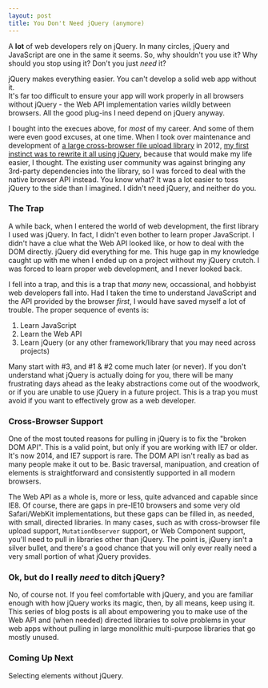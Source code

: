 ```yaml
---
layout: post
title: You Don't Need jQuery (anymore)
---
```


A **lot** of web developers rely on jQuery.  In many circles, jQuery and JavaScript are
one in the same it seems.  So, why shouldn't you use it?  Why should you stop using it?
Don't you just _need_ it?

jQuery makes everything easier.  You can't develop a solid web app without it.  
It's far too difficult to ensure your app will work properly in all browsers 
without jQuery - the Web API implementation varies wildly between browsers.  All
the good plug-ins I need depend on jQuery anyway.

I bought into the execues above, for _most_ of my career.  And some of them were even
good excuses, at one time.  When I took over maintenance and development of [a large
cross-browser file upload library](https://github.com/FineUploader) in 2012, [my first
instinct was to rewrite it all using jQuery](https://github.com/FineUploader/fine-uploader/issues/326), 
because that would make my life easier, I thought.  The existing user community 
was against bringing any 3rd-party dependencies into the library, so I was forced 
to deal with the native browser API instead.  You know what?  It was a lot easier 
to toss jQuery to the side than I imagined.  I didn't need jQuery, and neither do you.


### The Trap

A while back, when I entered the world of web development, the first library I used was
jQuery.  In fact, I didn't even bother to learn proper JavaScript.  I didn't have a
clue what the Web API looked like, or how to deal with the DOM directly.  jQuery did
everything for me.  This huge gap in my knowledge caught up with me when I ended up
on a project without my jQuery crutch.  I was forced to learn proper web development, and
I never looked back.

I fell into a trap, and this is a trap that _many_ new, occassional, and hobbyist
web developers fall into.  Had I taken the time to understand JavaScript and the
API provided by the browser _first_, I would have saved myself a lot of trouble.
The proper sequence of events is:

1. Learn JavaScript
2. Learn the Web API
3. Learn jQuery (or any other framework/library that you may need across projects)

Many start with #3, and #1 & #2 come much later (or never).  If you don't understand what
jQuery is actually doing for you, there will be many frustrating days ahead as
the leaky abstractions come out of the woodwork, or if you are unable to use
jQuery in a future project.  This is a trap you must avoid if you want to effectively
grow as a web developer.


### Cross-Browser Support

One of the most touted reasons for pulling in jQuery is to fix the "broken DOM API".
This is a valid point, but only if you are working with IE7 or older. It's now 2014,
and IE7 support is rare.  The DOM API isn't really as bad as many people make it out
to be.  Basic traversal, manipuation, and creation of elements is straightforward
and consistently supported in all modern browsers.  

The Web API as a whole is, more or less, quite advanced and capable since IE8.  Of course,
there are gaps in pre-IE10 browsers and some very old Safari/WebKit implementations, but
these gaps can be filled in, as needed, with small, directed libraries.  In many cases,
such as with cross-browser file upload support, `MutationObserver` support, or Web
Component support, you'll need to pull in libraries other than jQuery.  The point is,
jQuery isn't a silver bullet, and there's a good chance that you will only ever really
need a very small portion of what jQuery provides.


### Ok, but do I really _need_ to ditch jQuery?

No, of course not.  If you feel comfortable with jQuery, and you are familiar enough
with how jQuery works its magic, then, by all means, keep using it.  This series of
blog posts is all about empowering you to make use of the Web API and (when needed)
directed libraries to solve problems in your web apps without pulling in large 
monolithic multi-purpose libraries that go mostly unused.  

### Coming Up Next
Selecting elements without jQuery.